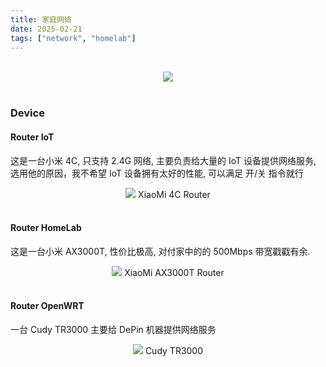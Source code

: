 ```yaml
---
title: 家庭网络
date: 2025-02-21
tags: ["network", "homelab"]
---
```


<br>
<center>
    <image src="/images/Home-Network-2025-02-21-2217.png"></image>
</center>
<br>

###  Device

#### Router IoT
这是一台小米 4C, 只支持 2.4G 网络, 主要负责给大量的 IoT 设备提供网络服务, 选用他的原因，我不希望 IoT 设备拥有太好的性能, 可以满足 开/关 指令就行
<br>
    <center>
        <image src="/images/XIAOMI-4C.jpg"></image>
        <span>XiaoMi 4C Router</span>
    </center>
<br>

#### Router HomeLab
这是一台小米 AX3000T, 性价比极高, 对付家中的的 500Mbps 带宽戳戳有余.
<br>
<center>
    <image src="/images/XIAOMI-AX3000T.jpg"></image>
    <span>XiaoMi AX3000T Router</span>
</center>
<br>


#### Router OpenWRT
一台 Cudy TR3000 主要给 DePin 机器提供网络服务
<br>
<center>
    <image src="/images/CUDY-TR3000.jpg"></image>
    <span>Cudy TR3000</span>
</center>
<br>


